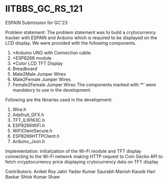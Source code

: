 # IITBBS_GC_RS_121
ESPAIN Submission for GC'23

Problem statement: 
The problem statement was to build a crytocurrency tracker with ESPAIN and Arduino which is required to be displayed on the LCD display. We were provided with the following components.
  1. *Arduino UNO with Connection cable.
  2. *ESP8266 module
  3. *Color LCD TFT Display
  4. Breadboard
  5. Male2Male Jumper Wires
  6. Male2Female Jumper Wires
  7. Female2Female Jumper Wires
The components marked with ‘*’ were mandatory to use in the development.
  
 Following are the libraries used in the development:
  1. Wire.h
  2. Adafruit_GFX.h
  3. TFT_ILI9163C.h
  4. ESP8266WiFi.h
  5. WiFiClientSecure.h
  6. ESP8266HTTPClient.h
  7. Arduino_Json.h
  
Implementation: 
  initialization of the Wi-Fi module and TFT display
  connecting to the Wi-Fi network
  making HTTP request to Coin Gecko API to fetch crcyptocurrency price
  displaying crytocurrency data on TFT display
  
Contributors:
  Aniket Roy
  Jatin Yadav
  Kumar Saurabh
  Manish Kausik Hari Baskar
  Shlok Kumar Shaw
  
